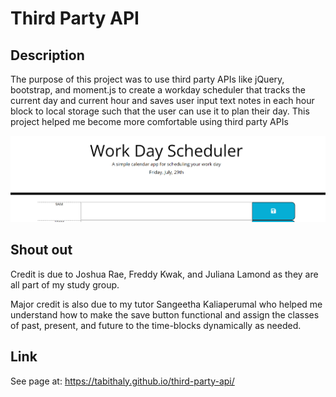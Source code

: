 # Third Party API

## Description

The purpose of this project was to use third party APIs like jQuery, bootstrap, and moment.js to create a workday scheduler that tracks the current day and current hour and saves user input text notes in each hour block to local storage such that the user can use it to plan their day. This project helped me become more comfortable using third party APIs

![picture of scheduler](./assets/images/scheduler-screenshot.png)

## Shout out 

Credit is due to Joshua Rae, Freddy Kwak, and Juliana Lamond as they are all part of my study group. 

Major credit is also due to my tutor Sangeetha Kaliaperumal who helped me understand how to make the save button functional and assign the classes of past, present, and future to the time-blocks dynamically as needed. 

## Link

See page at: https://tabithaly.github.io/third-party-api/